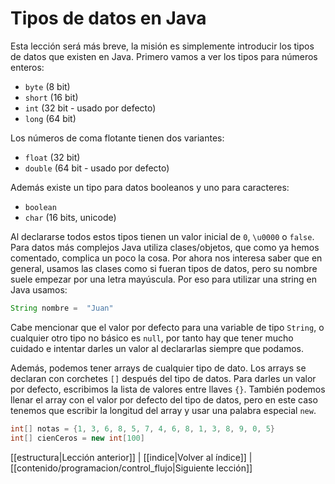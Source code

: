 # Tipos de datos en Java

Esta lección será más breve, la misión es simplemente introducir los tipos de datos que existen en Java. Primero vamos a ver los tipos para números enteros:
- `byte` (8 bit)
- `short` (16 bit)
- `int` (32 bit - usado por defecto)
- `long` (64 bit)

Los números de coma flotante tienen dos variantes:
- `float` (32 bit)
- `double` (64 bit - usado por defecto)

Además existe un tipo para datos booleanos y uno para caracteres:
- `boolean`
- `char` (16 bits, unicode) 

Al declararse todos estos tipos tienen un valor inicial de `0`, `\u0000` o `false`. Para datos más complejos Java utiliza clases/objetos, que como ya hemos comentado, complica un poco la cosa. Por ahora nos interesa saber que en general, usamos las clases como si fueran tipos de datos, pero su nombre suele empezar por una letra mayúscula. Por eso para utilizar una string en Java usamos:

```java
String nombre =  "Juan"
```

Cabe mencionar que el valor por defecto para una variable de tipo `String`, o cualquier otro tipo no básico es `null`, por tanto hay que tener mucho cuidado e intentar darles un valor al declararlas siempre que podamos.

Además, podemos tener arrays de cualquier tipo de dato. Los arrays se declaran con corchetes `[]` después del tipo de datos. Para darles un valor por defecto, escribimos la lista de valores entre llaves `{}`. También podemos llenar el array con el valor por defecto del tipo de datos, pero en este caso tenemos que escribir la longitud del array y usar una palabra especial `new`.

```java
int[] notas = {1, 3, 6, 8, 5, 7, 4, 6, 8, 1, 3, 8, 9, 0, 5}
int[] cienCeros = new int[100]
```

[[estructura|Lección anterior]] | [[indice|Volver al índice]] | [[contenido/programacion/control_flujo|Siguiente lección]]